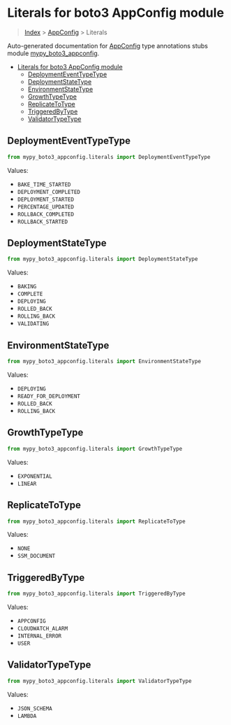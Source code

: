 # Literals for boto3 AppConfig module

> [Index](..) > [AppConfig](.) > Literals

Auto-generated documentation for
[AppConfig](https://boto3.amazonaws.com/v1/documentation/api/1.17.74/reference/services/appconfig.html#AppConfig)
type annotations stubs module
[mypy_boto3_appconfig](https://pypi.org/project/mypy-boto3-appconfig/).

- [Literals for boto3 AppConfig module](#literals-for-boto3-appconfig-module)
  - [DeploymentEventTypeType](#deploymenteventtypetype)
  - [DeploymentStateType](#deploymentstatetype)
  - [EnvironmentStateType](#environmentstatetype)
  - [GrowthTypeType](#growthtypetype)
  - [ReplicateToType](#replicatetotype)
  - [TriggeredByType](#triggeredbytype)
  - [ValidatorTypeType](#validatortypetype)

## DeploymentEventTypeType

```python
from mypy_boto3_appconfig.literals import DeploymentEventTypeType
```

Values:

- `BAKE_TIME_STARTED`
- `DEPLOYMENT_COMPLETED`
- `DEPLOYMENT_STARTED`
- `PERCENTAGE_UPDATED`
- `ROLLBACK_COMPLETED`
- `ROLLBACK_STARTED`

## DeploymentStateType

```python
from mypy_boto3_appconfig.literals import DeploymentStateType
```

Values:

- `BAKING`
- `COMPLETE`
- `DEPLOYING`
- `ROLLED_BACK`
- `ROLLING_BACK`
- `VALIDATING`

## EnvironmentStateType

```python
from mypy_boto3_appconfig.literals import EnvironmentStateType
```

Values:

- `DEPLOYING`
- `READY_FOR_DEPLOYMENT`
- `ROLLED_BACK`
- `ROLLING_BACK`

## GrowthTypeType

```python
from mypy_boto3_appconfig.literals import GrowthTypeType
```

Values:

- `EXPONENTIAL`
- `LINEAR`

## ReplicateToType

```python
from mypy_boto3_appconfig.literals import ReplicateToType
```

Values:

- `NONE`
- `SSM_DOCUMENT`

## TriggeredByType

```python
from mypy_boto3_appconfig.literals import TriggeredByType
```

Values:

- `APPCONFIG`
- `CLOUDWATCH_ALARM`
- `INTERNAL_ERROR`
- `USER`

## ValidatorTypeType

```python
from mypy_boto3_appconfig.literals import ValidatorTypeType
```

Values:

- `JSON_SCHEMA`
- `LAMBDA`
